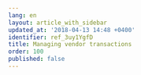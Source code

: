 ```yaml
---
lang: en
layout: article_with_sidebar
updated_at: '2018-04-13 14:48 +0400'
identifier: ref_3uy1YgfD
title: Managing vendor transactions
order: 100
published: false
---
```


